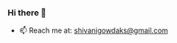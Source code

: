 ### Hi there 👋

<!--
**shivaniks/shivaniks** is a ✨ _special_ ✨ repository because its `README.md` (this file) appears on your GitHub profile.

Here are some ideas to get you started:

- 🔭 I’m currently working on ...
- 🌱 I’m currently learning ...
- 👯 I’m looking to collaborate on ...
- 🤔 I’m looking for help with ...
- 💬 Ask me about ...
-->
- 📫 Reach me at: shivanigowdaks@gmail.com
<!--
- 📫 Reach me at: shivanigowdaks@gmail.com
- 😄 Pronouns: 
- ⚡ Fun fact: ...
-->

